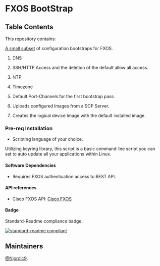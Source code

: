 # FXOS BootStrap

## Table Contents

This repository contains:

[A small subset](https://github.com/Njordic9/FXOS_Bootstrap) of configuration bootstraps for FXOS.

1. DNS

2. SSH/HTTP Access and the deletion of the default allow all access.

3. NTP

4. Timezone

5. Default Port-Channels for the first bootstrap pass.

6. Uploads configured Images from a SCP Server.

7. Creates the logical device Image with the default installed image.

### Pre-req Installation

* Scripting language of your choice.

Utilizing keyring library, this script is a basic command line script you can set to auto update all your applications within Linux.

#### Software Dependencies

* Requires FXOS authentication access to REST API.

#### API references

* Cisco FXOS API: [Cisco FXOS](https://developer.cisco.com/site/ssp/firepower/)

#### Badge

Standard-Readme compliance badge.

[![standard-readme compliant](https://img.shields.io/badge/readme%20style-standard-brightgreen.svg?style=flat-square)](https://github.com/RichardLitt/standard-readme)

## Maintainers

[@Njordic9](https://github.com/Njordic9).

